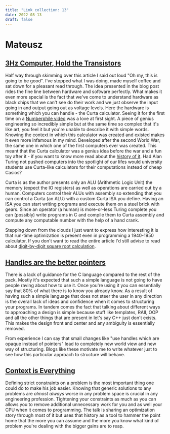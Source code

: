 ```yaml
---
title: "Link collection: 13"
date: 2022-08-13
draft: false
---
```


# Mateusz

## [3Hz Computer, Hold the Transistors](https://mcyoung.xyz/2022/07/24/curta/)

Half way through skimming over this article I said out loud "Oh my, this is going to be good".
I've stopped what I was doing, made myself coffee and sat down for a pleasant read through.
The idea presented in the blog post rides the fine line between hardware and software perfectly.
What makes it even more special is the fact that we've come to understand hardware as black chips that we can't see do their work and we just observe the input going in and output going out as voltage levels.
Here the hardware is something which you can handle - the Curta calculator.
Seeing it for the first time on a [Numberphile video](https://www.youtube.com/watch?v=ZDn_DDsBWws) was a love at first sight.
A piece of genius engineering so incredibly simple but at the same time so complex that it's like art, you feel it but you're unable to describe it with simple words.
Knowing the context in which this calculator was created and existed makes it even more infamous in my mind.
Developed after the second World War, the same one in which one of the first computers ever was created.
This meant that the Curta calculator was a genius idea before the war and a fun toy after it - if you want to know more read about the [history of it](https://en.wikipedia.org/wiki/Curta#History).
Had Alan Turing not pushed computers into the spotlight of our lifes would university students use Curta-like calculators for their computations instead of cheap Casios?

Curta is as the author presents only an ALU (Arithmetic Logic Unit) the memory (expect the IO registers) as well as operations are carried out by a human.
Computers control their ALUs with assembly so extending that you can control a Curta (an ALU) with a custom Curta ISA you define.
Having an ISA you can start writing programs and execute them on a steel brick with gears.
Since an operator (a human) is more-or-less Turing complete you can (possibly) write programs in C and compile them to Curta assembly and compute any computable number with the help of a hand crank. 

Stepping down from the clouds I just want to express how interesting it is that run-time optimization is present even in programming a 1940-1950 calculator.
If you don't want to read the entire article I'd still advise to read about [digit-by-digit square root calculation](https://en.wikipedia.org/wiki/Methods_of_computing_square_roots#Digit-by-digit_calculation).

## [Handles are the better pointers](https://floooh.github.io/2018/06/17/handles-vs-pointers.html)

There is a lack of guidance for the C language compared to the rest of the pack.
Mostly it's expected that such a simple language is not going to have people raving about how to use it.
Once you're using it you can essentially say that 80% of what there is to know you already know.
As a result of having such a simple language that does not steer the user in any direction is the overall lack of ideas and confidence when it comes to structuring your programs.
In tandem comes the fact that talking about different ways to approaching a design is simple because stuff like templates, RAII, OOP and all the other things that are present in let's say C++ just don't exists.
This makes the design front and center and any ambiguity is essentially removed.

From experience I can say that small changes like "use handles which are opaque instead of pointers" lead to completely new world view and new way of structuring.
Blogs like these motivate me to write whatever just to see how this particular approach to structure will behave.

## [Context is Everything](https://media.handmade-seattle.com/context-is-everything/)

Defining strict constraints on a problem is the most important thing one could do to make his job easier.
Knowing that generic solutions to any problems are _almost always_ worse in any problem space is crucial in any engineering profession.
Tightening your constraints as much as you can allows you to remove additional unnecessary work for you and as well your CPU when it comes to programming.
The talk is sharing an optimization story through most of it but uses that history as a tool to hammer the point home that the more you can assume and the more you know what kind of problem you're dealing with the bigger gains are to reap. 
